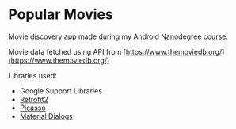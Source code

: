 # Popular Movies

Movie discovery app made during my Android Nanodegree course.

Movie data fetched using API from [https://www.themoviedb.org/](https://www.themoviedb.org/)

Libraries used:
- Google Support Libraries
- [Retrofit2](http://square.github.io/retrofit/)
- [Picasso](http://square.github.io/picasso/)
- [Material Dialogs](https://github.com/afollestad/material-dialogs)
